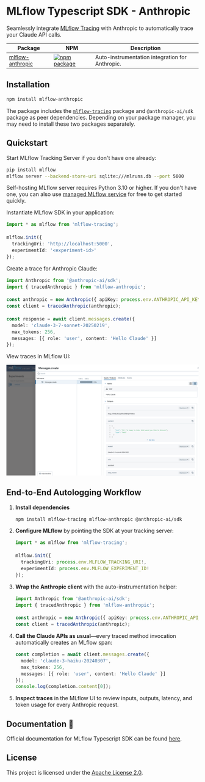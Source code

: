 # MLflow Typescript SDK - Anthropic

Seamlessly integrate [MLflow Tracing](https://github.com/mlflow/mlflow/tree/main/libs/typescript) with Anthropic to automatically trace your Claude API calls.

| Package                | NPM                                                                                                                                               | Description                                     |
| ---------------------- | ------------------------------------------------------------------------------------------------------------------------------------------------- | ----------------------------------------------- |
| [mlflow-anthropic](./) | [![npm package](https://img.shields.io/npm/v/mlflow-tracing-anthropic?style=flat-square)](https://www.npmjs.com/package/mlflow-tracing-anthropic) | Auto-instrumentation integration for Anthropic. |

## Installation

```bash
npm install mlflow-anthropic
```

The package includes the [`mlflow-tracing`](https://github.com/mlflow/mlflow/tree/main/libs/typescript) package and `@anthropic-ai/sdk` package as peer dependencies. Depending on your package manager, you may need to install these two packages separately.

## Quickstart

Start MLflow Tracking Server if you don't have one already:

```bash
pip install mlflow
mlflow server --backend-store-uri sqlite:///mlruns.db --port 5000
```

Self-hosting MLflow server requires Python 3.10 or higher. If you don't have one, you can also use [managed MLflow service](https://mlflow.org/#get-started) for free to get started quickly.

Instantiate MLflow SDK in your application:

```typescript
import * as mlflow from 'mlflow-tracing';

mlflow.init({
  trackingUri: 'http://localhost:5000',
  experimentId: '<experiment-id>'
});
```

Create a trace for Anthropic Claude:

```typescript
import Anthropic from '@anthropic-ai/sdk';
import { tracedAnthropic } from 'mlflow-anthropic';

const anthropic = new Anthropic({ apiKey: process.env.ANTHROPIC_API_KEY });
const client = tracedAnthropic(anthropic);

const response = await client.messages.create({
  model: 'claude-3-7-sonnet-20250219',
  max_tokens: 256,
  messages: [{ role: 'user', content: 'Hello Claude' }]
});
```

View traces in MLflow UI:

![MLflow Tracing UI](https://github.com/mlflow/mlflow/blob/master/docs/static/images/llms/anthropic/anthropic-tracing.png?raw=True)

## End-to-End Autologging Workflow

1. **Install dependencies**

   ```bash
   npm install mlflow-tracing mlflow-anthropic @anthropic-ai/sdk
   ```

2. **Configure MLflow** by pointing the SDK at your tracking server:

   ```typescript
   import * as mlflow from 'mlflow-tracing';

   mlflow.init({
     trackingUri: process.env.MLFLOW_TRACKING_URI!,
     experimentId: process.env.MLFLOW_EXPERIMENT_ID!
   });
   ```

3. **Wrap the Anthropic client** with the auto-instrumentation helper:

   ```typescript
   import Anthropic from '@anthropic-ai/sdk';
   import { tracedAnthropic } from 'mlflow-anthropic';

   const anthropic = new Anthropic({ apiKey: process.env.ANTHROPIC_API_KEY! });
   const client = tracedAnthropic(anthropic);
   ```

4. **Call the Claude APIs as usual**—every traced method invocation automatically creates an MLflow span:

   ```typescript
   const completion = await client.messages.create({
     model: 'claude-3-haiku-20240307',
     max_tokens: 256,
     messages: [{ role: 'user', content: 'Hello Claude' }]
   });
   console.log(completion.content[0]);
   ```

5. **Inspect traces** in the MLflow UI to review inputs, outputs, latency, and token usage for every Anthropic request.

## Documentation 📘

Official documentation for MLflow Typescript SDK can be found [here](https://mlflow.org/docs/latest/genai/tracing/app-instrumentation/typescript-sdk).

## License

This project is licensed under the [Apache License 2.0](https://github.com/mlflow/mlflow/blob/master/LICENSE.txt).
